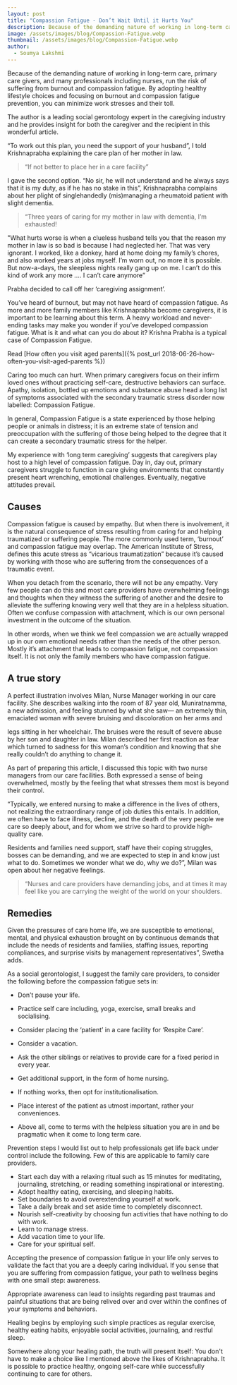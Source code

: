 ```yaml
---
layout: post
title: "Compassion Fatigue - Don’t Wait Until it Hurts You"
description: Because of the demanding nature of working in long-term care, primary elder care givers, and many professionals including nurses, run the risk of suffering from burnout and compassion fatigue.
image: /assets/images/blog/Compassion-Fatigue.webp
thumbnail: /assets/images/blog/Compassion-Fatigue.webp
author:
  - Soumya Lakshmi
---
```


Because of the demanding nature of working in long-term care, primary care givers, and many professionals including nurses, run the risk of suffering from burnout and compassion fatigue. By adopting healthy lifestyle choices and focusing on burnout and compassion fatigue prevention, you can minimize work stresses and their toll. 

The author is a leading social gerontology expert in the caregiving industry and he provides insight for both the caregiver and the recipient in this wonderful article.

“To work out this plan, you need the support of your husband”, I told Krishnaprabha explaining the care plan of her mother in law.

> “If not better to place her in a care facility”

I gave the second option. “No sir, he will not understand and he always says that it is my duty, as if he has no stake in this”, Krishnaprabha complains about her plight of singlehandedly (mis)managing a rheumatoid patient with slight dementia.

> “Three years of caring for my mother in law with dementia, I’m exhausted!

"What hurts worse is when a clueless husband tells you that the reason my mother in law is so bad is because I had neglected her. That was very ignorant. I worked, like a donkey, hard at home doing my family’s chores, and also worked years at jobs myself. I’m worn out, no more it is possible. But now-a-days, the sleepless nights really gang up on me. I can’t do this kind of work any more …. I can’t care anymore”

Prabha decided to call off her ‘caregiving assignment’.

You’ve heard of burnout, but may not have heard of compassion fatigue. As more and more family members like Krishnaprabha become caregivers, it is important to be learning about this term. A heavy workload and never-ending tasks may make you wonder if you’ve developed compassion fatigue. What is it and what can you do about it? Krishna Prabha is a typical case of Compassion Fatigue.

Read [How often you visit aged parents]({% post_url 2018-06-26-how-often-you-visit-aged-parents %})

Caring too much can hurt. When primary caregivers focus on their infirm loved ones without practicing self-care, destructive behaviors can surface. Apathy, isolation, bottled up emotions and substance abuse head a long list of symptoms associated with the secondary traumatic stress disorder now labelled: Compassion Fatigue.

In general, Compassion Fatigue is a state experienced by those helping people or animals in distress; it is an extreme state of tension and preoccupation with the suffering of those being helped to the degree that it can create a secondary traumatic stress for the helper.

My experience with ‘long term caregiving’ suggests that caregivers play host to a high level of compassion fatigue. Day in, day out, primary caregivers struggle to function in care giving environments that constantly present heart wrenching, emotional challenges. Eventually, negative attitudes prevail.

## Causes
Compassion fatigue is caused by empathy. But when there is involvement, it is the natural consequence of stress resulting from caring for and helping traumatized or suffering people. The more commonly used term, ‘burnout’ and compassion fatigue may overlap. The American Institute of Stress, defines this acute stress as “vicarious traumatization” because it’s caused by working with those who are suffering from the consequences of a traumatic event.

When you detach from the scenario, there will not be any empathy. Very few people can do this and most care providers have overwhelming feelings and thoughts when they witness the suffering of another and the desire to alleviate the suffering knowing very well that they are in a helpless situation. Often we confuse compassion with attachment, which is our own personal investment in the outcome of the situation.

In other words, when we think we feel compassion we are actually wrapped up in our own emotional needs rather than the needs of the other person. Mostly it’s attachment that leads to compassion fatigue, not compassion itself. It is not only the family members who have compassion fatigue.

## A true story
A perfect illustration involves Milan, Nurse Manager working in our care facility. She describes walking into the room of 87 year old, Muniratnamma, a new admission, and feeling stunned by what she saw— an extremely thin, emaciated woman with severe bruising and discoloration on her arms and

legs sitting in her wheelchair. The bruises were the result of severe abuse by her son and daughter in law. Milan described her first reaction as fear which turned to sadness for this woman’s condition and knowing that she really couldn’t do anything to change it.

As part of preparing this article, I discussed this topic with two nurse managers from our care facilities. Both expressed a sense of being overwhelmed, mostly by the feeling that what stresses them most is beyond their control.

“Typically, we entered nursing to make a difference in the lives of others, not realizing the extraordinary range of job duties this entails. In addition, we often have to face illness, decline, and the death of the very people we care so deeply about, and for whom we strive so hard to provide high-quality care.

Residents and families need support, staff have their coping struggles, bosses can be demanding, and we are expected to step in and know just what to do. Sometimes we wonder what we do, why we do?”, Milan was open about her negative feelings.

> “Nurses and care providers have demanding jobs, and at times it may feel like you are carrying the weight of the world on your shoulders.


## Remedies
Given the pressures of care home life, we are susceptible to emotional, mental, and physical exhaustion brought on by continuous demands that include the needs of residents and families, staffing issues, reporting compliances, and surprise visits by management representatives”, Swetha adds.

As a social gerontologist, I suggest the family care providers, to consider the following before the compassion fatigue sets in:

- Don’t pause your life.
- Practice self care including, yoga, exercise, small breaks and socialising.
- Consider placing the ‘patient’ in a care facility for ‘Respite Care’.
- Consider a vacation.
- Ask the other siblings or relatives to provide care for a fixed period in every year.

- Get additional support, in the form of home nursing.
- If nothing works, then opt for institutionalisation.
- Place interest of the patient as utmost important, rather your conveniences.
- Above all, come to terms with the helpless situation you are in and be pragmatic when it come to long term care.

Prevention steps I would list out to help professionals get life back under
control include the following. Few of this are applicable to family care
providers.

- Start each day with a relaxing ritual such as 15 minutes for meditating, journaling, stretching, or reading something inspirational or interesting.
- Adopt healthy eating, exercising, and sleeping habits.
- Set boundaries to avoid overextending yourself at work.
- Take a daily break and set aside time to completely disconnect.
- Nourish self-creativity by choosing fun activities that have nothing to do with work.
- Learn to manage stress.
- Add vacation time to your life.
- Care for your spiritual self.

Accepting the presence of compassion fatigue in your life only serves to validate the fact that you are a deeply caring individual. If you sense that you are suffering from compassion fatigue, your path to wellness begins with one small step: awareness.

Appropriate awareness can lead to insights regarding past traumas and painful situations that are being relived over and over within the confines of your symptoms and behaviors.

Healing begins by employing such simple practices as regular exercise, healthy eating habits, enjoyable social activities, journaling, and restful sleep.

Somewhere along your healing path, the truth will present itself: You don't have to make a choice like I mentioned above the likes of Krishnaprabha. It is possible to practice healthy, ongoing self-care while successfully continuing to care for others.

